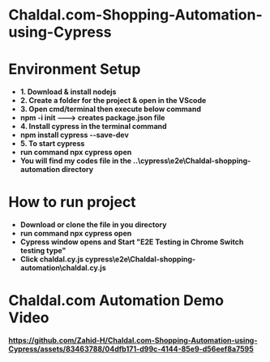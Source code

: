 # Chaldal.com-Shopping-Automation-using-Cypress
# Environment Setup
<ul>
<li><b>1. Download & install nodejs</b></li>
<li><b>2. Create a folder for the project & open in the VScode<b></li>
<li><b>3. Open cmd/terminal then execute below command</b></li>
<li>npm -i init ---> creates package.json file</li>
<li><b>4. Install cypress in the terminal command</b></li>
<li>npm install cypress --save-dev</li>
<li><b>5. To start cypress</b></li>
<li>run command npx cypress open</li>
<li>You will find my codes file in the ..\cypress\e2e\Chaldal-shopping-automation directory</li>
</ul>
  
# How to run project
<ul>
  <li>Download or clone the file in you directory</li>
  <li>run command npx cypress open</li>
  <li>Cypress window opens and Start "E2E Testing in Chrome
Switch testing type"</li>
  <li>Click chaldal.cy.js cypress\e2e\Chaldal-shopping-automation\chaldal.cy.js</li>
</ul>

# Chaldal.com Automation Demo Video 

https://github.com/Zahid-H/Chaldal.com-Shopping-Automation-using-Cypress/assets/83463788/04dfb171-d99c-4144-85e9-d56eef8a7595

